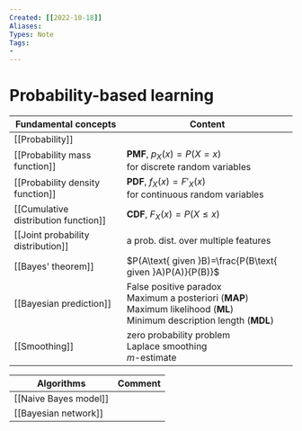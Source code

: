 ```yaml
---
Created: [[2022-10-18]]
Aliases: 
Types: Note
Tags: 
- 
---
```

# Probability-based learning
| Fundamental concepts                 | Content                                                                                                                         |
| ------------------------------------ | ------------------------------------------------------------------------------------------------------------------------------- |
| [[Probability]]                      |                                                                                                                                 |
| [[Probability mass function]]        | **PMF**, $p_X(x)=P(X=x)$<br>for discrete random variables                                                                       |
| [[Probability density function]]     | **PDF**, $f_X(x)=F'_X(x)$<br>for continuous random variables                                                                    |
| [[Cumulative distribution function]] | **CDF**, $F_X(x)=P(X\leq x)$                                                                                                    |
| [[Joint probability distribution]]   | a prob. dist. over multiple features                                                                                            |
| [[Bayes' theorem]]                   | $P(A\text{ given }B)=\frac{P(B\text{ given }A)P(A)}{P(B)}$                                                                      |
| [[Bayesian prediction]]              | False positive paradox<br>Maximum a posteriori (**MAP**)<br>Maximum likelihood (**ML**)<br>Minimum description length (**MDL**) |
| [[Smoothing]]                        | zero probability problem<br>Laplace smoothing<br>$m$-estimate                                                                   |

| Algorithms            | Comment |
| --------------------- | ------- |
| [[Naive Bayes model]] |         |
| [[Bayesian network]]  |         |
